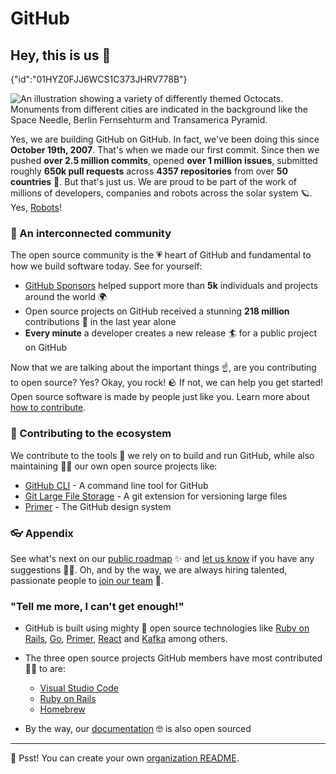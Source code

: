 # GitHub

## Hey, this is us 👋

{"id":"01HYZ0FJJ6WCS1C373JHRV778B"}

![An illustration showing a variety of differently themed Octocats. Monuments from different cities are indicated in the background like the Space Needle, Berlin Fernsehturm and Transamerica Pyramid.](https://user-images.githubusercontent.com/3369400/133268513-5bfe2f93-4402-42c9-a403-81c9e86934b6.jpeg)

Yes, we are building GitHub on GitHub. In fact, we've been doing this since **October 19th, 2007**. That's when we made our first commit. Since then we pushed **over 2.5 million commits**, opened **over 1 million issues**, submitted roughly **650k pull requests** across **4357 repositories** from over **50 countries** 🤯. But that's just us. We are proud  to be part of the work of millions of developers, companies and robots across the solar system 🪐. Yes, [Robots](https://github.com/readme/featured/nasa-ingenuity-helicopter)!

### 🍿 An interconnected community

The open source community is the 💗 heart of GitHub and fundamental to how we build software today. See for yourself:

- [GitHub Sponsors](https://github.com/sponsors) helped support more than **5k** individuals and projects around the world 🌍
- Open source projects on GitHub received a stunning **218 million** contributions 🚀 in the last year alone
- **Every minute** a developer creates a new release 🏄 for a public project on GitHub

Now that we are talking about the important things ☝️, are you contributing to open source? Yes? Okay, you rock! 🪨 If not, we can help you get started! Open source software is made by people just like you. Learn more about [how to contribute](https://opensource.guide/).

### 🦦 Contributing to the ecosystem

We contribute to the tools 🔧 we rely on to build and run GitHub, while also maintaining 🧙‍♂️ our own open source projects like:

- [GitHub CLI](https://github.com/cli/cli) - A command line tool for GitHub
- [Git Large File Storage](https://github.com/git-lfs/git-lfs) - A git extension for versioning large files
- [Primer](https://github.com/primer/css) - The GitHub design system

### 👓 Appendix

See what's next on our [public roadmap](https://github.com/github/roadmap) ✨ and [let us know](https://github.com/github/feedback) if you have any suggestions 🙇‍♂️. Oh, and by the way, we are always hiring talented, passionate people to [join our team](https://github.com/about/careers) 🙌.

### "Tell me more, I can't get enough!"

- GitHub is built using mighty 🔨 open source technologies like [Ruby on Rails](https://github.com/rails), [Go](https://github.com/golang), [Primer](https://github.com/primer/), [React](https://github.com/reactjs) and [Kafka](https://github.com/apache/kafka) among others.
- The three open source projects GitHub members have most contributed 👩‍💻 to are:
  - [Visual Studio Code](https://github.com/microsoft/vscode)
  - [Ruby on Rails](https://github.com/rails/rails)
  - [Homebrew](https://github.com/Homebrew)

- By the way, our [documentation](https://github.com/github/docs) 🤓 is also open sourced

---

🤫 Psst! You can create your own [organization README](https://docs.github.com/en/organizations/collaborating-with-groups-in-organizations/customizing-your-organizations-profile).

<!--
Made with 🖤
🙇‍♂️🎤⬇️

